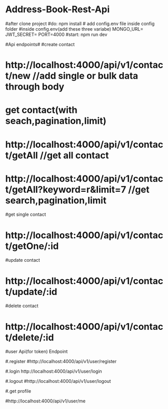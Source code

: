 # Address-Book-Rest-Api

#after clone project
#do:  npm install
     # add config.env file inside config folder
      #inside config.env(add these three variabe) 
      MONGO_URL=
      JWT_SECRET=
      PORT=4000
#start: npm run dev


#Api endpoints#
#create contact 
# http://localhost:4000/api/v1/contact/new   //add single or bulk data through body

# get contact(with seach,pagination,limit)

# http://localhost:4000/api/v1/contact/getAll   //get all contact

# http://localhost:4000/api/v1/contact/getAll?keyword=r&limit=7  //get search,pagination,limit

#get single contact
# http://localhost:4000/api/v1/contact/getOne/:id

#update contact
# http://localhost:4000/api/v1/contact/update/:id

#delete contact
# http://localhost:4000/api/v1/contact/delete/:id

#user Api(for token) Endpoint

#.register
#http://localhost:4000/api/v1/user/register

#.login
http://localhost:4000/api/v1/user/login

#.logout
#http://localhost:4000/api/v1/user/logout

#.get profile

#http://localhost:4000/api/v1/user/me


